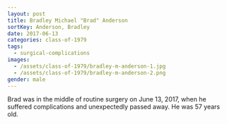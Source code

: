 ```yaml
---
layout: post
title: Bradley Michael "Brad" Anderson
sortKey: Anderson, Bradley
date: 2017-06-13
categories: class-of-1979
tags:
  - surgical-complications
images:
  - /assets/class-of-1979/bradley-m-anderson-1.jpg
  - /assets/class-of-1979/bradley-m-anderson-2.png
gender: male
---
```

Brad was in the middle of routine surgery on June 13, 2017, when he suffered complications and unexpectedly passed away. He was 57 years old.
